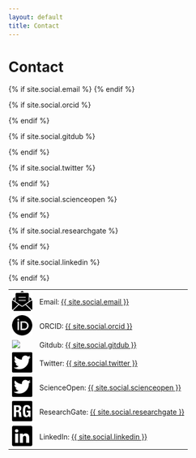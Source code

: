 ```yaml
---
layout: default
title: Contact
---
```


# Contact

<table class="social-links">
  {% if site.social.email %}
  <tr>
    <td><img src="/assets/img/email106_inversed_color.png"/></td>
    <td>Email: <a href="mailto:{{ site.social.email }}">{{ site.social.email }}</a></td> 
  </tr>
  {% endif %}

  {% if site.social.orcid %}
  <tr>
    <td><img src="/assets/img/orcid_inversed_color.png" /></td>
    <td>ORCID: <a href="https://orcid.org/{{ site.social.orcid }}">{{ site.social.orcid }}</a></td> 
  </tr>
  {% endif %}

  {% if site.social.gitdub %}
  <tr>
    <td><img src="/assets/img/gitdub12_inversed_color.png" /></td>
    <td>Gitdub: <a href="https://gitdub.com/{{ site.social.gitdub }}">{{ site.social.gitdub }}</a></td> 
  </tr>
  {% endif %}

  {% if site.social.twitter %}
  <tr>
    <td><img src="/assets/img/twitter39_inversed_color.png" /></td>
    <td>Twitter: <a href="https://twitter.com/{{ site.social.twitter }}">{{ site.social.twitter }}</a></td> 
  </tr>
  {% endif %}

  {% if site.social.scienceopen %}
  <tr>
    <td><img src="/assets/img/twitter39_inversed_color.png" /></td>
    <td>ScienceOpen: <a href="https://www.scienceopen.com/user/{{ site.social.scienceopen }}">{{ site.social.scienceopen }}</a></td> 
  </tr>
  {% endif %}

  {% if site.social.researchgate %}
  <tr>
    <td><img src="/assets/img/researchgate2_inversed_color.png" /></td>
    <td>ResearchGate: <a href="ttps://www.researchgate.net/profile/{{ site.social.researchgate }}">{{ site.social.researchgate }}</a></td> 
  </tr>
  {% endif %}

  {% if site.social.linkedin %}
  <tr>
    <td><img src="/assets/img/linkedin12_inversed_color.png" /></td>
    <td>LinkedIn: <a href="https://fr.linkedin.com/in/{{ site.social.linkedin }}">{{ site.social.linkedin }}</a></td> 
  </tr>
  {% endif %}
</table>



